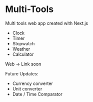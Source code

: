 # Multi-Tools
Multi tools web app created with Next.js
  - Clock
  - Timer
  - Stopwatch
  - Weather
  - Calculator

Web -> Link soon

Future Updates:
  - Currency converter
  - Unit converter
  - Date / Time Comparator
